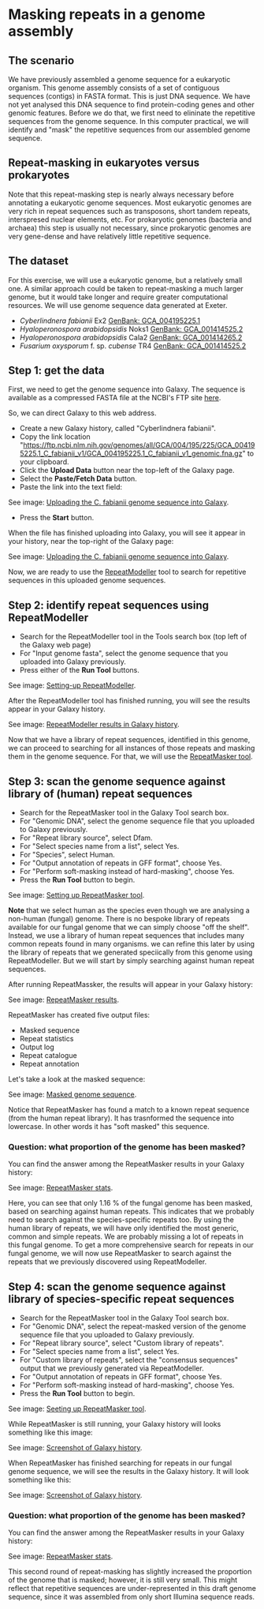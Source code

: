 # Masking repeats in a genome assembly

## The scenario

We have previously assembled a genome sequence for a eukaryotic organism. This genome assembly consists of a set of contiguous sequences (contigs) in FASTA format.
This is just DNA sequence. We have not yet analysed this DNA sequence to find protein-coding genes and other genomic features. Before we do that, we first need to elininate the repetitive sequences from the genome sequence. In this computer practical, we will identify and "mask" the repetitive sequences from our assembled genome sequence.


## Repeat-masking in eukaryotes versus prokaryotes
Note that this repeat-masking step is nearly always necessary before annotating a eukaryotic genome sequences. Most eukaryotic genomes are very rich in repeat sequences such as transposons, short tandem repeats, interspresed nuclear elements, etc.
For prokaryotic genomes (bacteria and archaea) this step is usually not necessary, since prokaryotic genomes are very gene-dense and have relatively little repetitive sequence.

## The dataset
For this exercise, we will use a eukaryotic genome, but a relatively small one. A similar approach could be taken to repeat-masking a much larger genome, but it would take longer and require greater computational resources. We will use genome sequence data generated at Exeter.

- _Cyberlindnera fabianii_ Ex2 [GenBank: GCA_004195225.1](https://www.ncbi.nlm.nih.gov/datasets/genome/GCA_004195225.1/)
- _Hyaloperonospora arabidopsidis_ Noks1 [GenBank: GCA_001414525.2](https://www.ncbi.nlm.nih.gov/datasets/genome/GCA_001414525.2/)
- _Hyaloperonospora arabidopsidis_ Cala2 [GenBank: GCA_001414265.2](https://www.ncbi.nlm.nih.gov/datasets/genome/GCA_001414265.2/)
- _Fusarium oxysporum_ f. sp. _cubense_ TR4 [GenBank: GCA_001414525.2](https://www.ncbi.nlm.nih.gov/datasets/genome/GCA_007994515.1/)

## Step 1: get the data
First, we need to get the genome sequence into Galaxy. The sequence is available as a compressed FASTA file at the NCBI's FTP site
[here](https://ftp.ncbi.nlm.nih.gov/genomes/all/GCA/004/195/225/GCA_004195225.1_C_fabianii_v1/GCA_004195225.1_C_fabianii_v1_genomic.fna.gz).

So, we can direct Galaxy to this web address.
- Create a new Galaxy history, called "Cyberlindnera fabianii".
- Copy the link location "https://ftp.ncbi.nlm.nih.gov/genomes/all/GCA/004/195/225/GCA_004195225.1_C_fabianii_v1/GCA_004195225.1_C_fabianii_v1_genomic.fna.gz" to your clipboard.
- Click the **Upload Data** button near the top-left of the Galaxy page.
- Select the **Paste/Fetch Data** button.
- Paste the link into the text field:

See image: [Uploading the C. fabianii genome sequence into Galaxy](masking-repeats/upload-cf-genome.png).

- Press the **Start** button.

When the file has finished uploading into Galaxy, you will see it appear in your history, near the top-right of the Galaxy page:

See image: [Uploading the C. fabianii genome sequence into Galaxy](masking-repeats/uploaded-cf-genome.png).

Now, we are ready to use the [RepeatModeller](https://usegalaxy.eu/?tool_id=toolshed.g2.bx.psu.edu%2Frepos%2Fcsbl%2Frepeatmodeler%2Frepeatmodeler%2F2.0.5%2Bgalaxy0&version=latest) 
tool to search for repetitive sequences in this uploaded genome sequences.

## Step 2: identify repeat sequences using RepeatModeller

- Search for the RepeatModeller tool in the Tools search box (top left of the Galaxy web page)
- For "Input genome fasta", select the genome sequence that you uploaded into Galaxy previously.
- Press either of the **Run Tool** buttons.

See image: [Setting-up RepeatModeller](masking-repeats/setup-repeatmodeller.png).

After the RepeatModeller tool has finished running, you will see the results appear in your Galaxy history.

See image: [RepeatModeller results in Galaxy history](masking-repeats/finished-running-repeatmodeller.png).

Now that we have a library of repeat sequences, identified in this genome, we can proceed to searching for all instances of those repeats and masking them in the genome sequence. For that, we will use the [RepeatMasker tool](https://usegalaxy.eu/?tool_id=toolshed.g2.bx.psu.edu%2Frepos%2Fbgruening%2Frepeat_masker%2Frepeatmasker_wrapper%2F4.1.5%2Bgalaxy0&version=latest).

## Step 3: scan the genome sequence against library of (human) repeat sequences

- Search for the RepeatMasker tool in the Galaxy Tool search box.
- For "Genomic DNA", select the genome sequence file that you uploaded to Galaxy previously.
- For "Repeat library source", select Dfam.
- For "Select species name from a list", select Yes.
- For "Species", select Human.
- For "Output annotation of repeats in GFF format", choose Yes.
- For "Perform soft-masking instead of hard-masking", choose Yes.
- Press the **Run Tool** button to begin.

See image: [Setting up RepeatMasker tool](masking-repeats/running-repeatmasker-1.png).


**Note** that we select human as the species even though we are analysing a non-human (fungal) genome. There is no bespoke library of repeats available for our fungal genome that we can simply choose "off the shelf". Instead, we use a library of human repeat sequences that includes many common repeats found in many organisms. we can refine this later by using the library of repeats that we generated speciically from this genome using RepeatModeller. But we will start by simply searching against human repeat sequences.

After running RepeatMassker, the results will appear in your Galaxy history:

See image: [RepeatMasker results](masking-repeats/repeatmasker-results-1.png).

RepeatMasker has created five output files:

- Masked sequence
- Repeat statistics
- Output log
- Repeat catalogue
- Repeat annotation

Let's take a look at the masked sequence:

See image: [Masked genome sequence](masking-repeats/masked-sequence.png).

Notice that RepeatMasker has found a match to a known repeat sequence (from the human repeat library). It has trasnformed the sequence into lowercase. In other words it has "soft masked" this sequence.

### Question: what proportion of the genome has been masked? 

You can find the answer among the RepeatMasker results in your Galaxy history:

See image: [RepeatMasker stats](masking-repeats/repeat-masker-stats-1.png).

Here, you can see that only 1.16 % of the fungal genome has been masked, based on searching against human repeats. This indicates that we probably need to search against the species-specific repeats too.
By using the human library of repeats, we will have only identified the most generic, common and simple repeats. We are probably missing a lot of repeats in this fungal genome. To get a more comprehensive search for repeats in our fungal genome, we will now use RepeatMasker to search against the repeats that we previously discovered using RepeatModeller.

## Step 4: scan the genome sequence against library of species-specific repeat sequences


- Search for the RepeatMasker tool in the Galaxy Tool search box.
- For "Genomic DNA", select the repeat-masked version of the genome sequence file that you uploaded to Galaxy previously.
- For "Repeat library source", select "Custom library of repeats".
- For "Select species name from a list", select Yes.
- For "Custom library of repeats", select the "consensus sequences" output that we previously generated via RepeatModeller.
- For "Output annotation of repeats in GFF format", choose Yes.
- For "Perform soft-masking instead of hard-masking", choose Yes.
- Press the **Run Tool** button to begin.

See image: [Seeting up RepeatMasker tool](masking-repeats/running-repeatmasker-2.png).

While RepeatMasker is still running, your Galaxy history will looks something like this image:

See image: [Screenshot of Galaxy history](masking-repeats/still-running.png).

When RepeatMasker has finished searching for repeats in our fungal genome sequence, we will see the results in the Galaxy history.
It will look something like this:
  
See image: [Screenshot of Galaxy history](masking-repeats/finished-running.png).

### Question: what proportion of the genome has been masked? 

You can find the answer among the RepeatMasker results in your Galaxy history:

See image: [RepeatMasker stats](masking-repeats/repeat-masker-stats-2.png).

This second round of repeat-masking has slightly increased the proportion of the genome that is masked;
however, it is still very small.
This might reflect that repetitive sequences are under-represented in this draft genome sequence, since it was assembled from only short Illumina sequence reads.
  
